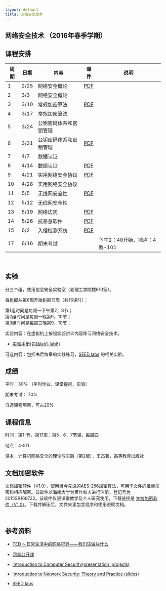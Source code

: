 ```yaml
---
layout: default
title: 网络安全技术
---
```


网络安全技术 （2016年春季学期）
-------------------------------

课程安排
--------

| 周期 | 日期 | 内容                   | 课件                | 说明                         |
|------|------|------------------------|---------------------|------------------------------|
| 1    | 2/25 | 网络安全概论           | [PDF](Chapter1.pdf) |                              |
| 2    | 3/3  | 网络安全概论           |                     |                              |
| 3    | 3/10 | 常规加密算法           | [PDF](Chapter2.pdf) |                              |
| 4    | 3/17 | 常规加密算法           |                     |                              |
| 5    | 3/24 | 公钥密码体系和密钥管理 |                     |                              |
| 6    | 3/31 | 公钥密码体系和密钥管理 | [PDF](Chapter3.pdf) |                              |
| 7    | 4/7  | 数据认证               |                     |                              |
| 8    | 4/14 | 数据认证               | [PDF](Chapter4.pdf) |                              |
| 9    | 4/21 | 实用网络安全协议       | [PDF](Chapter5.pdf) |                              |
| 10   | 4/28 | 实用网络安全协议       |                     |                              |
| 11   | 5/5  | 无线网安全性           | [PDF](Chapter6.pdf) |                              |
| 12   | 5/12 | 无线网安全性           |                     |                              |
| 13   | 5/19 | 网络边防               | [PDF](Chapter7.pdf) |                              |
| 14   | 5/26 | 抗恶意软件             | [PDF](Chapter8.pdf) |                              |
| 15   | 6/2  | 入侵检测系统           | [PDF](Chapter9.pdf) |                              |
| 17   | 6/16 | 期末考试               |                     | 下午2：40开始，地点：4教-101 |

 

实验
----

分三个组，使用信息安全实验室（老理工学院楼610室）。

每组都从第6周开始到第13周（共16课时）；

第1组时间是每周一下午第7，8节；  
第2组时间是每周一晚第9，10节；  
第3组时间是每周三晚第9，10节；

实验内容：在虚拟机上按照实验讲义内容练习网络安全技术。

-   [实验手册(包括lab1-lab8)](lab.zip)

可选内容：包括书后每章的实践练习，[SEED
labs](http://www.cis.syr.edu/~wedu/seed/labs.html) 的相关实验。

成绩
----

平时：30% （平时作业、课堂提问、实验）

期末考试： 70%

自选课程项目，可占20%

课程信息
--------

时间：第1-15，第17周；第5，6，7节课，每周四

地点：4-511

课本：计算机网络安全的理论与实践（第2版），王杰著，高等教育出版社

文档加密软件
------------

文档加密软件（V1.0），使用当今先进的AES-256加密算法，可用于文件的批量加密和相应解密。该软件以海南大学为著作权人进行注册，登记号为2015SR169732。该软件仅限课堂教学及个人研究使用，下载链接是
[文档加密软件（V1.0）](文档加密软件包.zip)，下载并解压后，文件夹里包含程序和使用说明文档。

 

参考资料
--------

-   [TED \>
    日常生活中的网络犯罪——我们该做些什么](http://open.163.com/movie/2014/3/3/L/M9KC5G9MO_M9KGSBV3L.html)

-   [网易公开课](http://c.open.163.com/search/search.htm?query=%E7%BD%91%E7%BB%9C%E5%AE%89%E5%85%A8)

-   [Introduction to Computer Security(presentation,
    projects)](http://www.securitybook.net/)

-   [Introduction to Network Security: Theory and Practice
    (slides)](http://www.cs.uml.edu/~wang/NetSec/)

-   [SEED labs](http://www.cis.syr.edu/~wedu/seed/labs.html)
